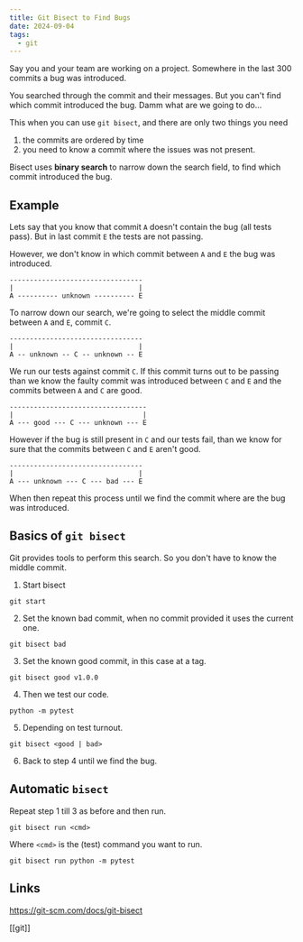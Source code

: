 ```yaml
---
title: Git Bisect to Find Bugs 
date: 2024-09-04
tags:
  - git
---
```


Say you and your team are working on a project. Somewhere in the last 300 commits a bug was introduced.

You searched through the commit and their messages. But you can't find which commit introduced the bug. Damm what are we going to do...

This when you can use `git bisect`, and there are only two things you need

1. the commits are ordered by time 
2. you need to know a commit where the issues was not present.

Bisect uses **binary search** to narrow down the search field, to find which commit introduced the bug.

## Example

Lets say that you know that commit `A` doesn't contain the bug (all tests pass). But in last commit `E` the tests are not passing.

However, we don't know in which commit between `A` and `E` the bug was introduced.

```
---------------------------------
|                               |
A ---------- unknown ---------- E
```

To narrow down our search, we're going to select the middle commit between `A` and `E`, commit `C`.

```
---------------------------------
|                               |
A -- unknown -- C -- unknown -- E
```

We run our tests against commit `C`. If this commit turns out to be passing than we know the faulty commit was introduced between `C` and `E` and the commits between `A` and `C` are good.


```
----------------------------------
|                                |
A --- good --- C --- unknown --- E
```

However if the bug is still present in `C` and our tests fail, than we know for sure that the commits between `C` and `E` aren't good. 

```
---------------------------------
|                               |
A --- unknown --- C --- bad --- E
```

When then repeat this process until we find the commit where are the bug was introduced.

## Basics of `git bisect` 

Git provides tools to perform this search. So you don't have to know the middle commit.

1. Start bisect

```
git start
```

2. Set the known bad commit, when no commit provided it uses the current one.

```
git bisect bad 
```

3. Set the known good commit, in this case at a tag.

```
git bisect good v1.0.0
```

4. Then we test our code.

```
python -m pytest
```

5. Depending on test turnout.

```
git bisect <good | bad>
```

6. Back to step 4 until we find the bug.


## Automatic `bisect`

Repeat step 1 till 3 as before and then run.

```
git bisect run <cmd>
```

Where `<cmd>` is the (test) command you want to run.

```
git bisect run python -m pytest 
```


## Links

https://git-scm.com/docs/git-bisect

[[git]]

